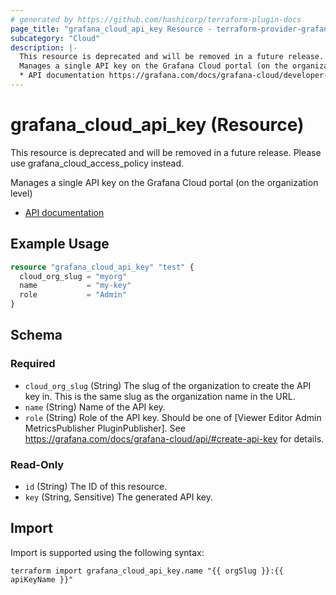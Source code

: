 ```yaml
---
# generated by https://github.com/hashicorp/terraform-plugin-docs
page_title: "grafana_cloud_api_key Resource - terraform-provider-grafana"
subcategory: "Cloud"
description: |-
  This resource is deprecated and will be removed in a future release. Please use grafanacloudaccess_policy instead.
  Manages a single API key on the Grafana Cloud portal (on the organization level)
  * API documentation https://grafana.com/docs/grafana-cloud/developer-resources/api-reference/cloud-api/#api-keys
---
```


# grafana_cloud_api_key (Resource)

This resource is deprecated and will be removed in a future release. Please use grafana_cloud_access_policy instead.

Manages a single API key on the Grafana Cloud portal (on the organization level)
* [API documentation](https://grafana.com/docs/grafana-cloud/developer-resources/api-reference/cloud-api/#api-keys)

## Example Usage

```terraform
resource "grafana_cloud_api_key" "test" {
  cloud_org_slug = "myorg"
  name           = "my-key"
  role           = "Admin"
}
```

<!-- schema generated by tfplugindocs -->
## Schema

### Required

- `cloud_org_slug` (String) The slug of the organization to create the API key in. This is the same slug as the organization name in the URL.
- `name` (String) Name of the API key.
- `role` (String) Role of the API key. Should be one of [Viewer Editor Admin MetricsPublisher PluginPublisher]. See https://grafana.com/docs/grafana-cloud/api/#create-api-key for details.

### Read-Only

- `id` (String) The ID of this resource.
- `key` (String, Sensitive) The generated API key.

## Import

Import is supported using the following syntax:

```shell
terraform import grafana_cloud_api_key.name "{{ orgSlug }}:{{ apiKeyName }}"
```
